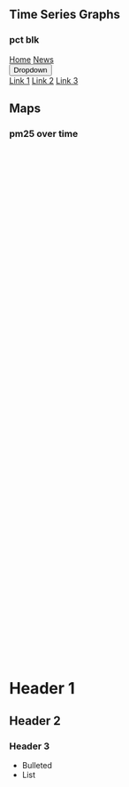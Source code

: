 ## Time Series Graphs

### pct blk

<div class="navbar">
  <a href="#home">Home</a>
  <a href="#news">News</a>
  <div class="dropdown">
    <button class="dropbtn">Dropdown
      <i class="fa fa-caret-down"></i>
    </button>
    <div class="dropdown-content">
      <a href="#">Link 1</a>
      <a href="#">Link 2</a>
      <a href="#">Link 3</a>
    </div>
  </div>
</div>

## Maps

### pm25 over time

<script type='text/javascript' src='https://public.tableau.com/javascripts/api/viz_v1.js'></script>
  <div class='tableauPlaceholder' style='width: 1920px; height: 915px;'>
    <object class='tableauViz' width='1920' height='915' style='display:none;'>
      <param name='host_url' value= 'https%3A%2F%2Fpublic.tableau.com%2F' /> 
      <param name='embed_code_version' value='3' /> <param name='site_root' value='' />
      <param name='name' value='pctblk_grph&#47;Sheet1' />
      <param name='tabs' value='no' /><param name='toolbar' value='yes' />
      <param name='showAppBanner' value='false' />
  </object>
</div>

# Header 1 
## Header 2 
### Header 3

- Bulleted
- List

